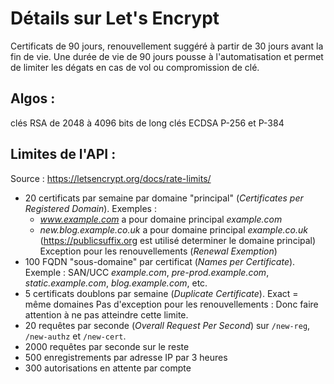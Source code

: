 Détails sur Let's Encrypt
=========================

Certificats de 90 jours, renouvellement suggéré à partir de 30 jours avant la
fin de vie.
Une durée de vie de 90 jours pousse à l'automatisation et permet de limiter les
dégats en cas de vol ou compromission de clé.

Algos :
-------

clés RSA de 2048 à 4096 bits de long
clés ECDSA P-256 et P-384

Limites de l'API :
------------------

Source : https://letsencrypt.org/docs/rate-limits/

* 20 certificats par semaine par domaine "principal" (*Certificates per
  Registered Domain*).
  Exemples :
  * *www.example.com* a pour domaine principal *example.com*
  * *new.blog.example.co.uk* a pour domaine principal *example.co.uk*
  (https://publicsuffix.org est utilisé determiner le domaine principal)
  Exception pour les renouvellements (*Renewal Exemption*)
* 100 FQDN "sous-domaine" par certificat (*Names per Certificate*).
  Exemple : SAN/UCC *example.com*, *pre-prod.example.com*, *static.example.com*,
  *blog.example.com*, etc.
* 5 certificats doublons par semaine (*Duplicate Certificate*).
  Exact = même domaines
  Pas d'exception pour les renouvellements : Donc faire attention à ne pas
  atteindre cette limite.
* 20 requêtes par seconde (*Overall Request Per Second*) sur `/new-reg`,
  `/new-authz` et `/new-cert`.
* 2000 requêtes par seconde sur le reste
* 500 enregistrements par adresse IP par 3 heures
* 300 autorisations en attente par compte

